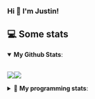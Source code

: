 ### Hi 👋 I'm Justin!

## 💻 Some stats

<details open>
 <summary> <b>My Github Stats</b>: </summary>
<br>
<p style="display: flex;">
  <img src = "https://github-readme-stats.vercel.app/api?username=JustinASmith&show_icons=true&theme=tokyonight&line_height=27">
  <img src = "https://github-readme-stats.vercel.app/api/top-langs/?username=JustinASmith&hide=css,java,html&theme=tokyonight">
</p>

</details>

<details> 
 <summary>🤖 <b>My programming stats</b>: </summary>
<br>
  
<!--START_SECTION:waka-->
**I'm an Early 🐤** 

```text
🌞 Morning    65 commits     ██████░░░░░░░░░░░░░░░░░░░   25.79% 
🌆 Daytime    96 commits     █████████░░░░░░░░░░░░░░░░   38.1% 
🌃 Evening    78 commits     ███████░░░░░░░░░░░░░░░░░░   30.95% 
🌙 Night      13 commits     █░░░░░░░░░░░░░░░░░░░░░░░░   5.16%

```
📅 **I'm Most Productive on Sunday** 

```text
Monday       30 commits     ███░░░░░░░░░░░░░░░░░░░░░░   11.9% 
Tuesday      38 commits     ███░░░░░░░░░░░░░░░░░░░░░░   15.08% 
Wednesday    6 commits      ░░░░░░░░░░░░░░░░░░░░░░░░░   2.38% 
Thursday     56 commits     █████░░░░░░░░░░░░░░░░░░░░   22.22% 
Friday       22 commits     ██░░░░░░░░░░░░░░░░░░░░░░░   8.73% 
Saturday     25 commits     ██░░░░░░░░░░░░░░░░░░░░░░░   9.92% 
Sunday       75 commits     ███████░░░░░░░░░░░░░░░░░░   29.76%

```


📊 **This Week I Spent My Time On** 

```text
💬 Programming Languages: 
Dart                     4 hrs               █████████████████████░░░░   85.93% 
YAML                     18 mins             █░░░░░░░░░░░░░░░░░░░░░░░░   6.75% 
Java                     16 mins             █░░░░░░░░░░░░░░░░░░░░░░░░   5.79% 
Other                    2 mins              ░░░░░░░░░░░░░░░░░░░░░░░░░   0.74% 
HTML                     1 min               ░░░░░░░░░░░░░░░░░░░░░░░░░   0.59%

```

**I Mostly Code in JavaScript** 

```text
JavaScript               5 repos             █████████░░░░░░░░░░░░░░░░   35.71% 
Java                     3 repos             █████░░░░░░░░░░░░░░░░░░░░   21.43% 
C++                      2 repos             ███░░░░░░░░░░░░░░░░░░░░░░   14.29% 
C                        2 repos             ███░░░░░░░░░░░░░░░░░░░░░░   14.29% 
CSS                      1 repo              █░░░░░░░░░░░░░░░░░░░░░░░░   7.14%

```



<!--END_SECTION:waka-->
<details> 
